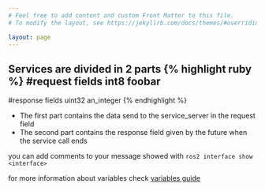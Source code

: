 ```yaml
---
# Feel free to add content and custom Front Matter to this file.
# To modify the layout, see https://jekyllrb.com/docs/themes/#overriding-theme-defaults

layout: page
---
```


Services are divided in 2 parts
{% highlight ruby %}
#request fields
int8 foobar
---
#response fields
uint32 an_integer
{% endhighlight %}

- The first part contains the data send to the service_server in the request field
- The second part contains the response field given by the future when the service call ends

you can add comments to your message showed with `ros2 interface show <interface>`

for more information about variables check [variables guide](../Example.html)